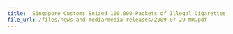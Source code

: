 ```yaml
---
title: 	Singapore Customs Seized 100,000 Packets of Illegal Cigarettes Worth $1million Hidden Among 473 Television Sets 
file_url: /files/news-and-media/media-releases/2009-07-29-MR.pdf
---
```

